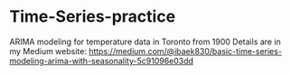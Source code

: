 # Time-Series-practice
ARIMA modeling for temperature data in Toronto from 1900
Details are in my Medium website: https://medium.com/@ibaek830/basic-time-series-modeling-arima-with-seasonality-5c91096e03dd

